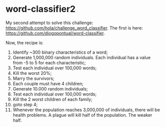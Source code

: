 # word-classifier2

My second attempt to solve this challenge: https://github.com/hola/challenge_word_classifier. The first is here: https://github.com/diogopontual/word-classifier.

Now, the recipe is:

1. Identify ~300 binary characteristics of a word;
2. Generate 1,000,000 random individuals. Each individual has a value from -5 to 5 for each characteristic;
3. Test each individual over 100,000 words;
4. Kill the worst 20%;
5. Marry the survivors;
6. Each couple must have 4 children;
7. Generate 10.000 random individuals;
8. Test each individual over 100,000 words;
9. Kill the 2 worst children of each family;
10. goto step 4;
11. Whenever the population reaches 3,000,000 of individuals, there will be health problems. A plague will kill half of the population. The weaker half.
